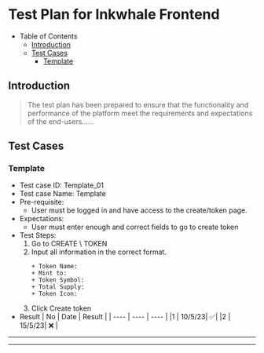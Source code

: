 # Test Plan for Inkwhale Frontend

- Table of Contents
  - [Introduction](#introduction)
  - [Test Cases](#test-cases)
    - [Template](#Template)


## Introduction

  > The test plan has been prepared to ensure that the functionality and performance of the platform meet the requirements and expectations of the end-users......



## Test Cases
### Template
+ Test case ID: Template_01
+ Test case Name: Template
+ Pre-requisite:
   - User must be logged in and have access to the create/token page.
+ Expectations:
   -	User must enter enough and correct fields to go to create token
+ Test Steps:
   1. Go to CREATE \ TOKEN
   2. Input all information in the correct format.
      ```
      + Token Name: 
      + Mint to:
      + Token Symbol:
      + Total Supply: 
      + Token Icon: 
      ```
   3. Click Create token
+ Result
   | No | Date | Result |
   | ---- | ---- | ---- |
   |1 | 10/5/23| &#9989;|
   |2 | 15/5/23| &#10060; |

***
***
